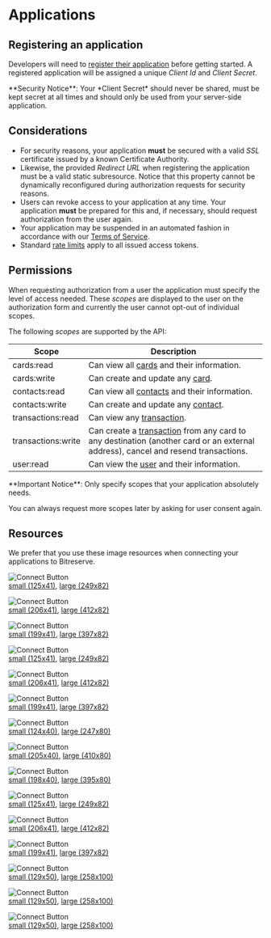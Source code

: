 # Applications

## Registering an application

Developers will need to [register their application](https://bitreserve.org/dashboard/profile/applications/developer/new) before getting started. A registered application will be assigned a unique *Client Id* and *Client Secret*.

<aside class="notice">
**Security Notice**: Your *Client Secret* should never be shared, must be kept secret at all times and should only be used from your server-side application.
</aside>

## Considerations

* For security reasons, your application **must** be secured with a valid *SSL* certificate issued by a known Certificate Authority.
* Likewise, the provided *Redirect URL* when registering the application must be a valid static subresource. Notice that this property cannot be dynamically reconfigured during authorization requests for security reasons.
* Users can revoke access to your application at any time. Your application **must** be prepared for this and, if necessary, should request authorization from the user again.
* Your application may be suspended in an automated fashion in accordance with our [Terms of Service](https://bitreserve.org/en/tos).
* Standard [rate limits](#rate-limits) apply to all issued access tokens.

## Permissions

When requesting authorization from a user the application must specify the level of access needed. These *scopes* are displayed to the user on the authorization form and currently the user cannot opt-out of individual scopes.

The following *scopes* are supported by the API:

Scope |  Description
--------- | -----------
cards:read | Can view all [cards](#card-object) and their information.
cards:write | Can create and update any [card](#card-object).
contacts:read | Can view all [contacts](#contact-object) and their information.
contacts:write | Can create and update any [contact](#contact-object).
transactions:read | Can view any [transaction](#transaction-object).
transactions:write | Can create a [transaction](#transaction-object) from any card to any destination (another card or an external address), cancel and resend transactions.
user:read | Can view the [user](#user-object) and their information.

<aside class="notice">
**Important Notice**: Only specify scopes that your application absolutely needs.

You can always request more scopes later by asking for user consent again.
</aside>

## Resources

We prefer that you use these image resources when connecting your applications to Bitreserve.

<img alt="Connect Button" src="uphold-connect-white@1x.png" srcset="uphold-connect-white@1x.png 1x, images/buttons/uphold-connect-white@2x.png 2x"><br>
[small (125x41)](uphold-connect-white@1x.png), [large (249x82)](images/buttons/uphold-connect-white@2x.png)

<img alt="Connect Button" src="uphold-connect-with-white@1x.png" srcset="uphold-connect-with-white@1x.png 1x, images/buttons/uphold-connect-with-white@2x.png 2x"><br>
[small (206x41)](uphold-connect-with-white@1x.png), [large (412x82)](images/buttons/uphold-connect-with-white@2x.png)

<img alt="Connect Button" src="uphold-powered-white@1x.png" srcset="uphold-powered-white@1x.png 1x, images/buttons/uphold-powered-white@2x.png 2x"><br>
[small (199x41)](uphold-powered-white@1x.png), [large (397x82)](images/buttons/uphold-powered-white@2x.png)

<img alt="Connect Button" src="images/buttons/uphold-connect-gray@1x.png" srcset="images/buttons/uphold-connect-gray@1x.png 1x, images/buttons/uphold-connect-gray@2x.png 2x"><br>
[small (125x41)](images/buttons/uphold-connect-gray@1x.png), [large (249x82)](images/buttons/uphold-connect-gray@2x.png)

<img alt="Connect Button" src="images/buttons/uphold-connect-with-gray@1x.png" srcset="images/buttons/uphold-connect-with-gray@1x.png 1x, images/buttons/uphold-connect-with-gray@2x.png 2x"><br>
[small (206x41)](images/buttons/uphold-connect-with-gray@1x.png), [large (412x82)](images/buttons/uphold-connect-with-gray@2x.png)

<img alt="Connect Button" src="images/buttons/uphold-powered-gray@1x.png" srcset="images/buttons/uphold-powered-gray@1x.png 1x, images/buttons/uphold-powered-gray@2x.png 2x"><br>
[small (199x41)](images/buttons/uphold-powered-gray@1x.png), [large (397x82)](images/buttons/uphold-powered-gray@2x.png)

<img alt="Connect Button" src="images/buttons/uphold-connect-green@1x.png" srcset="images/buttons/uphold-connect-green@1x.png 1x, images/buttons/uphold-connect-green@2x.png 2x"><br>
[small (124x40)](images/buttons/uphold-connect-green@1x.png), [large (247x80)](images/buttons/uphold-connect-green@2x.png)

<img alt="Connect Button" src="uphold-connect-with-green@1x.png" srcset="uphold-connect-with-green@1x.png 1x, images/buttons/uphold-connect-with-green@2x.png 2x"><br>
[small (205x40)](uphold-connect-with-green@1x.png), [large (410x80)](images/buttons/uphold-connect-with-green@2x.png)

<img alt="Connect Button" src="images/buttons/uphold-powered-green@1x.png" srcset="images/buttons/uphold-powered-green@1x.png 1x, images/buttons/uphold-powered-green@2x.png 2x"><br>
[small (198x40)](images/buttons/uphold-powered-green@1x.png), [large (395x80)](images/buttons/uphold-powered-green@2x.png)

<img alt="Connect Button" src="uphold-connect-white-gray@1x.png" srcset="uphold-connect-white-gray@1x.png 1x, images/buttons/uphold-connect-white-gray@2x.png 2x"><br>
[small (125x41)](uphold-connect-white-gray@1x.png), [large (249x82)](images/buttons/uphold-connect-white-gray@2x.png)

<img alt="Connect Button" src="uphold-connect-with-white-gray@1x.png" srcset="uphold-connect-with-white-gray@1x.png 1x, images/buttons/uphold-connect-with-white-gray@2x.png 2x"><br>
[small (206x41)](uphold-connect-with-white-gray@1x.png), [large (412x82)](images/buttons/uphold-connect-with-white-gray@2x.png)

<img alt="Connect Button" src="uphold-powered-white-gray@1x.png" srcset="uphold-powered-white-gray@1x.png 1x, images/buttons/uphold-powered-white-gray@2x.png 2x"><br>
[small (199x41)](uphold-powered-white-gray@1x.png), [large (397x82)](images/buttons/uphold-powered-white-gray@2x.png)

<img alt="Connect Button" src="uphold-powered-transparent@1x.png" srcset="uphold-powered-transparent@1x.png 1x, images/buttons/uphold-powered-transparent@2x.png 2x"><br>
[small (129x50)](uphold-powered-transparent@1x.png), [large (258x100)](images/buttons/uphold-powered-transparent@2x.png)

<img alt="Connect Button" src="images/buttons/uphold-powered-transparent-green@1x.png" srcset="images/buttons/uphold-powered-transparent-green@1x.png 1x, images/buttons/uphold-powered-transparent-green@2x.png 2x"><br>
[small (129x50)](images/buttons/uphold-powered-transparent-green@1x.png), [large (258x100)](images/buttons/uphold-powered-transparent-green@2x.png)

<img alt="Connect Button" src="images/buttons/uphold-powered-transparent-gray@1x.png" srcset="images/buttons/uphold-powered-transparent-gray@1x.png 1x, images/buttons/uphold-powered-transparent-gray@2x.png 2x"><br>
[small (129x50)](images/buttons/uphold-powered-transparent-gray@1x.png), [large (258x100)](images/buttons/uphold-powered-transparent-gray@2x.png)
